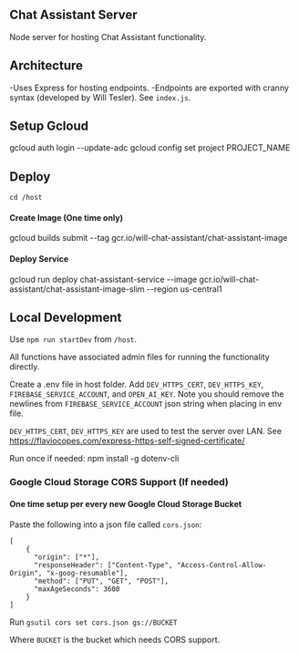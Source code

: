 ## Chat Assistant Server

Node server for hosting Chat Assistant functionality.

## Architecture

-Uses Express for hosting endpoints.
-Endpoints are exported with cranny syntax (developed by Will Tesler). See `index.js`.

## Setup Gcloud

gcloud auth login --update-adc
gcloud config set project PROJECT_NAME

## Deploy

`cd /host`

#### Create Image (One time only)
gcloud builds submit --tag gcr.io/will-chat-assistant/chat-assistant-image

#### Deploy Service
gcloud run deploy chat-assistant-service --image gcr.io/will-chat-assistant/chat-assistant-image-slim --region us-central1

## Local Development

Use `npm run startDev` from `/host`.

All functions have associated admin files for running the functionality directly.

Create a .env file in host folder. Add `DEV_HTTPS_CERT`, `DEV_HTTPS_KEY`, `FIREBASE_SERVICE_ACCOUNT`, and `OPEN_AI_KEY`.
Note you should remove the newlines from `FIREBASE_SERVICE_ACCOUNT` json string when placing in env file.

`DEV_HTTPS_CERT`, `DEV_HTTPS_KEY` are used to test the server over LAN.
See https://flaviocopes.com/express-https-self-signed-certificate/

Run once if needed:
npm install -g dotenv-cli

### Google Cloud Storage CORS Support (If needed)

#### One time setup per every new Google Cloud Storage Bucket
Paste the following into a json file called `cors.json`:
```
[
    {
      "origin": ["*"],
      "responseHeader": ["Content-Type", "Access-Control-Allow-Origin", "x-goog-resumable"],
      "method": ["PUT", "GET", "POST"],
      "maxAgeSeconds": 3600
    }
]
```

Run `gsutil cors set cors.json gs://BUCKET`

Where `BUCKET` is the bucket which needs CORS support.
